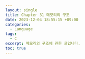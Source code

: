 ```yaml
---
layout: single
title: Chapter 31 메모리의 구조
date: 2023-12-04 18:55:15 +09:00
categories:
  - Language
tags:
  - C
excerpt: 메모리의 구조에 관한 글입니다.
toc: true
---
```

